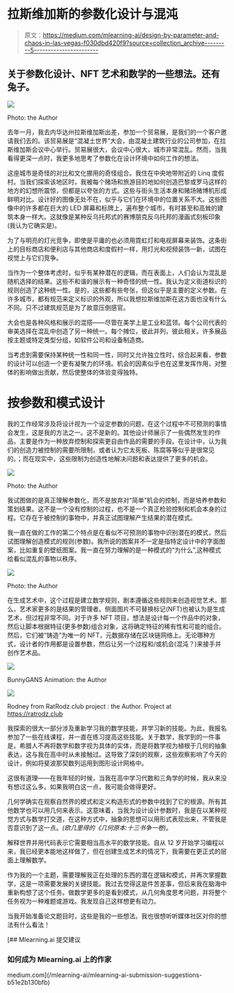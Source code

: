 # 拉斯维加斯的参数化设计与混沌

> 原文：<https://medium.com/mlearning-ai/design-by-parameter-and-chaos-in-las-vegas-f030dbd420f9?source=collection_archive---------5----------------------->

## 关于参数化设计、NFT 艺术和数学的一些想法。还有兔子。

![](img/8a890814504dda528784d2dccbdb5736.png)

Photo: the Author

去年一月，我去内华达州拉斯维加斯出差，参加一个贸易展，是我们的一个客户邀请我们去的。该贸易展是“混凝土世界”大会，由混凝土建筑行业的公司参加，在拉斯维加斯会议中心举行。贸易展很大，会议中心很大，城市非常混乱。然而，当我看得更深一点时，我更多地思考了参数化在设计环境中如何工作的想法。

这座城市是奇怪的对比和文化挪用的奇怪组合。我住在中央地带附近的 Linq 度假村。当我们探索该地区时，我被每个赌场和旅游目的地如何创造巴黎或罗马这样的地方的幻想所震惊，但都是以夸张的方式。这些与街头生活本身和赌场赌博机形成鲜明对比。设计好的图像无处不在，似乎与它们在环境中的位置关系不大。这些图像中的许多都在巨大的 LED 屏幕和标牌上，遍布整个城市，有时甚至和高耸的建筑本身一样大。这就像是某种反乌托邦式的赛博朋克反乌托邦的漫画式刻板印象(我认为它确实是)。

为了与明亮的灯光竞争，即使是平庸的也必须用霓虹灯和电视屏幕来装饰。这条街上的目标商店和便利店与其他商店和度假村一样，用灯光和视频装饰一新，试图在视觉上与它们竞争。

当作为一个整体考虑时，似乎有某种潜在的逻辑，而在表面上，人们会认为混乱是随机选择的结果。这些不和谐的展示有一种奇怪的统一性。我认为定义街道标识的规则创造了这种统一性。是的，这些都有些夸张，但这似乎是主要的定义参数。在许多城市，都有规范来定义标识的外观，所以我想拉斯维加斯在这方面也没有什么不同。只不过建筑规范是为了故意压倒感官。

大会也是各种风格和展示的混搭——尽管在美学上是工业和蓝领。每个公司代表的审美选择在混乱中创造了另一种统一。每个摊位，彼此并列，彼此相关。许多展品按主题或特定类型分组，如软件公司和设备制造商。

当考虑到需要保持某种统一性和同一性，同时又允许独立性时，综合起来看，参数的设计可以创造一个更有凝聚力的环境。机会的因素似乎也在这里发挥作用，对整体的影响做出贡献，然后使整体的体验变得独特。

# 按参数和模式设计

我的工作经常涉及将设计视为一个设定参数的问题，在这个过程中不可预测的事情会发生，这是我的方法之一。这不是新的。其他设计师展示了一些偶然发生的作品，主要是作为一种放弃控制和探索更自由作品的需要的手段。在设计中，认为我们的创造力被控制的需要所限制，或者认为它太死板、陈腐等等似乎是很常见的。；而在现实中，这些限制为创造性地解决问题和表达提供了更多的机会。

![](img/249eccef54bf8f2b2b6ad6b20d72dd85.png)

Photo: the Author

我试图做的是真正理解参数化，而不是放弃对“简单”机会的控制，而是培养参数和策划结果。这不是一个没有控制的过程，也不是一个真正检验控制和机会本身的过程。它存在于被控制的事物中，并真正试图理解产生结果的潜在模式。

我一直在做的工作的第二个特点是在看似不可预测的事物中识别潜在的模式，然后试图理解创造模式的规则(参数)。我所说的图案并不一定是指特定设计中的字面图案，比如重复的壁纸图案。我一直在努力理解的是一种模式的“为什么”,这种模式给看似混乱的事物以秩序。

![](img/4e6a328d0c7280d3a868686a70b9a9ad.png)

Photo: the Author

在生成艺术中，这个过程是建立数学规则，剧本遵循这些规则来创造视觉艺术。那么，艺术家更多的是结果的管理者。侧面图片不可替换标记(NFT)也被认为是生成艺术，但过程非常不同。对于许多 NFT 项目，想法是设计每一个作品中的对象，然后让脚本根据特征(更多参数)组合对象，这将确定特征的稀有性和可能的组合。然后，它们被“铸造”为唯一的 NFT，元数据存储在区块链网络上。无论哪种方式，设计者的作用都是设置参数，然后让另一个过程和/或机会(混沌？)来接手并创作艺术品。

![](img/6625aaab20f3a963783609dba7c593ae.png)

BunnyGANS Animation: the Author

![](img/c523ff956ab3ed7fdc0b4845699c1a51.png)

Rodney from RatRodz.club project : the Author. Project at https://ratrodz.club

我探索的很大一部分涉及重新学习我的数学技能，并学习新的技能。为此，我报名参加了一些在线课程，并一直在练习提高这些技能。关于数学，我学到的一件事是，希腊人不再将数学和数字视为具体的实体，而是将数学视为植根于几何的抽象表达，这与我在高中时从未接触过。这导致了深刻的观察，这些观察影响了今天的设计，例如将斐波那契数列运用到图形设计网格中。

这很有道理——在我年轻的时候，当我在高中学习代数和三角学的时候，我从来没有想过这么多。如果我明白这一点，我可能会做得更好。

几何学确实在观察自然界的模式和定义构造形式的参数中找到了它的根源。所有其他数学也可以用几何来表示。这意味着，当我为设计设计参数时，我是在以某种视觉方式与数学打交道，在这种方式中，抽象的思想可以用形式表现出来，不管我是否意识到了这一点。*(欧几里得的《几何原本:十三书争一卷)*。

解释世界并用代码表示它需要相当高水平的数学技能。自从 12 岁开始学习编程以来，我已经更本能地这样做了，但在创建生成艺术的情况下，我需要在更正式的层面上理解数学。

作为我的一个主题，需要理解我正在处理的东西的潜在逻辑和模式，并再次掌握数学，这是一项需要发展的关键技能。我过去觉得这是件苦差事，但后来我在脑海中重新构想了这个任务。做数学更多的是看到模式，从几何角度思考问题，并将整个任务视为一种难题或游戏。我发现自己这样想更有动力。

当我开始准备论文题目时，这些是我的一些想法。我也很想听听媒体社区对你的想法有什么看法！

[](/mlearning-ai/mlearning-ai-submission-suggestions-b51e2b130bfb) [## Mlearning.ai 提交建议

### 如何成为 Mlearning.ai 上的作家

medium.com](/mlearning-ai/mlearning-ai-submission-suggestions-b51e2b130bfb)